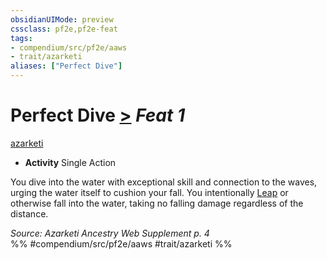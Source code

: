 ```yaml
---
obsidianUIMode: preview
cssclass: pf2e,pf2e-feat
tags:
- compendium/src/pf2e/aaws
- trait/azarketi
aliases: ["Perfect Dive"]
---
```

# Perfect Dive  [>](/rules/core-rulebook/chapter-9-playing-the-game.md#Actions "Single Action") *Feat 1*  
[azarketi](/rules/traits/azarketi-loag.md)  

- **Activity** Single Action

You dive into the water with exceptional skill and connection to the waves, urging the water itself to cushion your fall. You intentionally [Leap](/rules/actions/leap.md) or otherwise fall into the water, taking no falling damage regardless of the distance.

*Source: Azarketi Ancestry Web Supplement p. 4*  
%% #compendium/src/pf2e/aaws #trait/azarketi %%